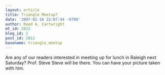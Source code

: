 ```yaml
---
layout: article
title: Triangle Meetup?
date: '2007-02-18 22:07:44 -0700'
author: Reed A. Cartwright
mt_id: 2812
blog_id: 2
post_id: 2812
basename: triangle_meetup
---
```

Are any of our readers interested in meeting up for lunch in Raleigh next Saturday?  Prof. Steve Steve will be there.  You can have your picture taken with him.
